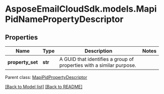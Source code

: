 # AsposeEmailCloudSdk.models.MapiPidNamePropertyDescriptor
## Properties
Name | Type | Description | Notes
------------ | ------------- | ------------- | -------------
**property_set** | **str** | A GUID that identifies a group of properties with a similar purpose.              | 

 Parent class: [MapiPidPropertyDescriptor](MapiPidPropertyDescriptor.md)

[[Back to Model list]](Models.md) [[Back to README]](README.md)


